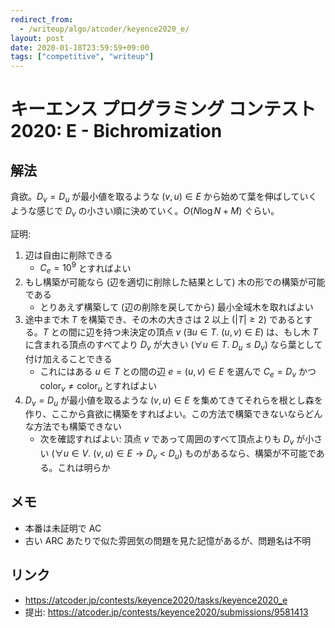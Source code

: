 ```yaml
---
redirect_from:
  - /writeup/algo/atcoder/keyence2020_e/
layout: post
date: 2020-01-18T23:59:59+09:00
tags: ["competitive", "writeup"]
---
```


# キーエンス プログラミング コンテスト 2020: E - Bichromization

## 解法

貪欲。$D_v = D_u$ が最小値を取るような $(v, u) \in E$ から始めて葉を伸ばしていくような感じで $D_v$ の小さい順に決めていく。$O(N \log N + M)$ ぐらい。

証明:

1.  辺は自由に削除できる
    -   $C_e = 10^9$ とすればよい
1.  もし構築が可能なら (辺を適切に削除した結果として) 木の形での構築が可能である
    -   とりあえず構築して (辺の削除を戻してから) 最小全域木を取ればよい
1.  途中まで木 $T$ を構築でき、その木の大きさは $2$ 以上 ($\vert T \vert \ge 2$) であるとする。$T$ との間に辺を持つ未決定の頂点 $v$ ($\exists u \in T.~ (u, v) \in E$) は、もし木 $T$ に含まれる頂点のすべてより $D_v$ が大きい ($\forall u \in T.~ D_u \le D_v$) なら葉として付け加えることできる
    -   これにはある $u \in T$ との間の辺 $e = (u, v) \in E$ を選んで $C_e = D_v$ かつ $\mathrm{color} _ v \ne \mathrm{color} _ u$ とすればよい
1.  $D_v = D_u$ が最小値を取るような $(v, u) \in E$ を集めてきてそれらを根とし森を作り、ここから貪欲に構築をすればよい。この方法で構築できないならどんな方法でも構築できない
    -   次を確認すればよい: 頂点 $v$ であって周囲のすべて頂点よりも $D_v$ が小さい ($\forall u \in V.~ (v, u) \in E \to D_v \lt D_u$) ものがあるなら、構築が不可能である。これは明らか

## メモ

-   本番は未証明で AC
-   古い ARC あたりで似た雰囲気の問題を見た記憶があるが、問題名は不明

## リンク

-   <https://atcoder.jp/contests/keyence2020/tasks/keyence2020_e>
-   提出: <https://atcoder.jp/contests/keyence2020/submissions/9581413>
